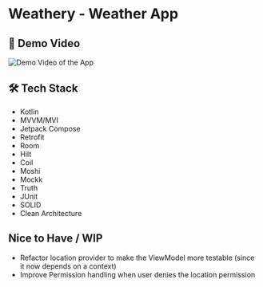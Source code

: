 # Weathery - Weather App

## 🎥 Demo Video
![Demo Video of the App](https://user-images.githubusercontent.com/16141845/210294160-c9b161be-d5e7-40bb-a659-6ec604379f4f.gif)


## 🛠 Tech Stack

- Kotlin
- MVVM/MVI
- Jetpack Compose
- Retrofit
- Room
- Hilt
- Coil
- Moshi
- Mockk
- Truth
- JUnit
- SOLID
- Clean Architecture

## Nice to Have / WIP

- Refactor location provider to make the ViewModel more testable (since it now depends on a context)
- Improve Permission handling when user denies the location permission
